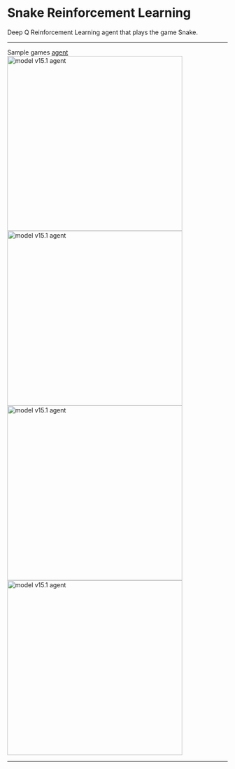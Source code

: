 # Snake Reinforcement Learning

Deep Q Reinforcement Learning agent that plays the game Snake.
***
Sample games [agent](../models/v15.1/model_188000.h5)<br>
<img width="400" height="400" src="https://github.com/DylanRuth/snake-rl/blob/master/images/game_visual_v15.1_188000_1.gif" alt="model v15.1 agent" ><img width="400" height="400" src="https://github.com/DylanRuth/snake-rl/blob/master/images/game_visual_v15.1_188000_5.gif" alt="model v15.1 agent" >
<img width="400" height="400" src="https://github.com/DylanRuth/snake-rl/blob/master/images/game_visual_v15.1_188000_6.gif" alt="model v15.1 agent" ><img width="400" height="400" src="https://github.com/DylanRuth/snake-rl/blob/master/images/game_visual_v15.1_188000_11.gif" alt="model v15.1 agent" >
***
